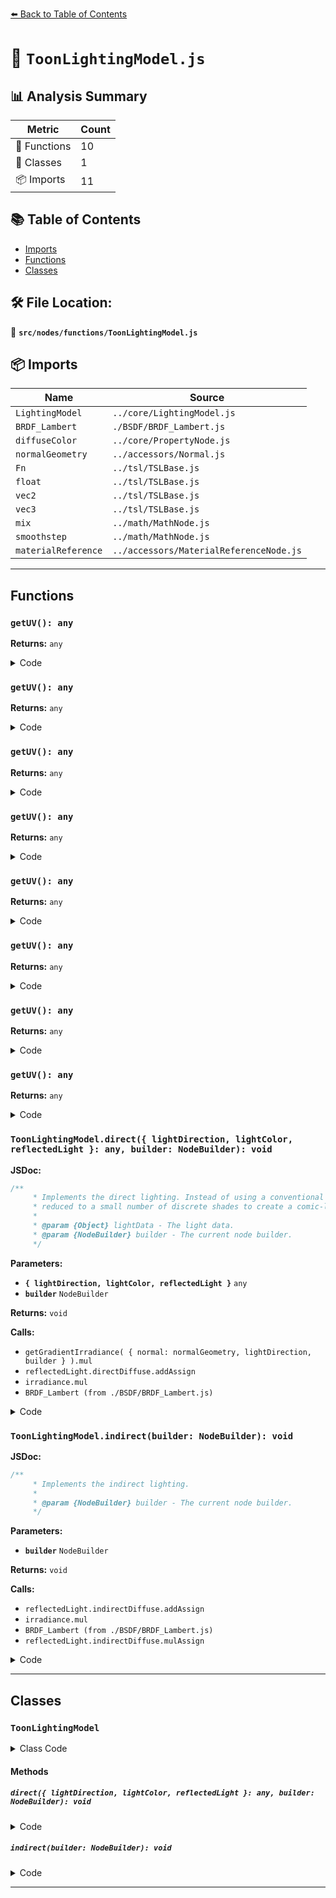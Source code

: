 [⬅️ Back to Table of Contents](../../../index.md)

# 📄 `ToonLightingModel.js`

## 📊 Analysis Summary

| Metric | Count |
|--------|-------|
| 🔧 Functions | 10 |
| 🧱 Classes | 1 |
| 📦 Imports | 11 |

## 📚 Table of Contents

- [Imports](#imports)
- [Functions](#functions)
- [Classes](#classes)

## 🛠️ File Location:
📂 **`src/nodes/functions/ToonLightingModel.js`**

## 📦 Imports

| Name | Source |
|------|--------|
| `LightingModel` | `../core/LightingModel.js` |
| `BRDF_Lambert` | `./BSDF/BRDF_Lambert.js` |
| `diffuseColor` | `../core/PropertyNode.js` |
| `normalGeometry` | `../accessors/Normal.js` |
| `Fn` | `../tsl/TSLBase.js` |
| `float` | `../tsl/TSLBase.js` |
| `vec2` | `../tsl/TSLBase.js` |
| `vec3` | `../tsl/TSLBase.js` |
| `mix` | `../math/MathNode.js` |
| `smoothstep` | `../math/MathNode.js` |
| `materialReference` | `../accessors/MaterialReferenceNode.js` |


---

## Functions

### `getUV(): any`

**Returns:** `any`

<details><summary>Code</summary>

```typescript
() => coord
```
</details>

### `getUV(): any`

**Returns:** `any`

<details><summary>Code</summary>

```typescript
() => coord
```
</details>

### `getUV(): any`

**Returns:** `any`

<details><summary>Code</summary>

```typescript
() => coord
```
</details>

### `getUV(): any`

**Returns:** `any`

<details><summary>Code</summary>

```typescript
() => coord
```
</details>

### `getUV(): any`

**Returns:** `any`

<details><summary>Code</summary>

```typescript
() => coord
```
</details>

### `getUV(): any`

**Returns:** `any`

<details><summary>Code</summary>

```typescript
() => coord
```
</details>

### `getUV(): any`

**Returns:** `any`

<details><summary>Code</summary>

```typescript
() => coord
```
</details>

### `getUV(): any`

**Returns:** `any`

<details><summary>Code</summary>

```typescript
() => coord
```
</details>

### `ToonLightingModel.direct({ lightDirection, lightColor, reflectedLight }: any, builder: NodeBuilder): void`

**JSDoc:**
```typescript
/**
	 * Implements the direct lighting. Instead of using a conventional smooth irradiance, the irradiance is
	 * reduced to a small number of discrete shades to create a comic-like, flat look.
	 *
	 * @param {Object} lightData - The light data.
	 * @param {NodeBuilder} builder - The current node builder.
	 */
```

**Parameters:**

- **`{ lightDirection, lightColor, reflectedLight }`** `any`
- **`builder`** `NodeBuilder`

**Returns:** `void`

**Calls:**

- `getGradientIrradiance( { normal: normalGeometry, lightDirection, builder } ).mul`
- `reflectedLight.directDiffuse.addAssign`
- `irradiance.mul`
- `BRDF_Lambert (from ./BSDF/BRDF_Lambert.js)`

<details><summary>Code</summary>

```typescript
direct( { lightDirection, lightColor, reflectedLight }, builder ) {

		const irradiance = getGradientIrradiance( { normal: normalGeometry, lightDirection, builder } ).mul( lightColor );

		reflectedLight.directDiffuse.addAssign( irradiance.mul( BRDF_Lambert( { diffuseColor: diffuseColor.rgb } ) ) );

	}
```
</details>

### `ToonLightingModel.indirect(builder: NodeBuilder): void`

**JSDoc:**
```typescript
/**
	 * Implements the indirect lighting.
	 *
	 * @param {NodeBuilder} builder - The current node builder.
	 */
```

**Parameters:**

- **`builder`** `NodeBuilder`

**Returns:** `void`

**Calls:**

- `reflectedLight.indirectDiffuse.addAssign`
- `irradiance.mul`
- `BRDF_Lambert (from ./BSDF/BRDF_Lambert.js)`
- `reflectedLight.indirectDiffuse.mulAssign`

<details><summary>Code</summary>

```typescript
indirect( builder ) {

		const { ambientOcclusion, irradiance, reflectedLight } = builder.context;

		reflectedLight.indirectDiffuse.addAssign( irradiance.mul( BRDF_Lambert( { diffuseColor } ) ) );

		reflectedLight.indirectDiffuse.mulAssign( ambientOcclusion );

	}
```
</details>


---

## Classes

### `ToonLightingModel`

<details><summary>Class Code</summary>

```ts
class ToonLightingModel extends LightingModel {

	/**
	 * Implements the direct lighting. Instead of using a conventional smooth irradiance, the irradiance is
	 * reduced to a small number of discrete shades to create a comic-like, flat look.
	 *
	 * @param {Object} lightData - The light data.
	 * @param {NodeBuilder} builder - The current node builder.
	 */
	direct( { lightDirection, lightColor, reflectedLight }, builder ) {

		const irradiance = getGradientIrradiance( { normal: normalGeometry, lightDirection, builder } ).mul( lightColor );

		reflectedLight.directDiffuse.addAssign( irradiance.mul( BRDF_Lambert( { diffuseColor: diffuseColor.rgb } ) ) );

	}

	/**
	 * Implements the indirect lighting.
	 *
	 * @param {NodeBuilder} builder - The current node builder.
	 */
	indirect( builder ) {

		const { ambientOcclusion, irradiance, reflectedLight } = builder.context;

		reflectedLight.indirectDiffuse.addAssign( irradiance.mul( BRDF_Lambert( { diffuseColor } ) ) );

		reflectedLight.indirectDiffuse.mulAssign( ambientOcclusion );

	}

}
```
</details>

#### Methods

##### `direct({ lightDirection, lightColor, reflectedLight }: any, builder: NodeBuilder): void`

<details><summary>Code</summary>

```ts
direct( { lightDirection, lightColor, reflectedLight }, builder ) {

		const irradiance = getGradientIrradiance( { normal: normalGeometry, lightDirection, builder } ).mul( lightColor );

		reflectedLight.directDiffuse.addAssign( irradiance.mul( BRDF_Lambert( { diffuseColor: diffuseColor.rgb } ) ) );

	}
```
</details>

##### `indirect(builder: NodeBuilder): void`

<details><summary>Code</summary>

```ts
indirect( builder ) {

		const { ambientOcclusion, irradiance, reflectedLight } = builder.context;

		reflectedLight.indirectDiffuse.addAssign( irradiance.mul( BRDF_Lambert( { diffuseColor } ) ) );

		reflectedLight.indirectDiffuse.mulAssign( ambientOcclusion );

	}
```
</details>


---